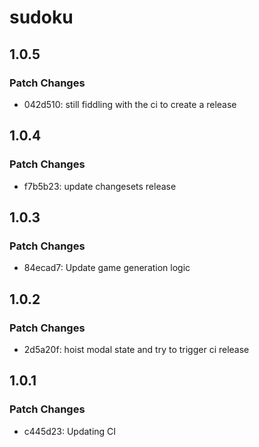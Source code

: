 # sudoku

## 1.0.5

### Patch Changes

- 042d510: still fiddling with the ci to create a release

## 1.0.4

### Patch Changes

- f7b5b23: update changesets release

## 1.0.3

### Patch Changes

- 84ecad7: Update game generation logic

## 1.0.2

### Patch Changes

- 2d5a20f: hoist modal state and try to trigger ci release

## 1.0.1

### Patch Changes

- c445d23: Updating CI
